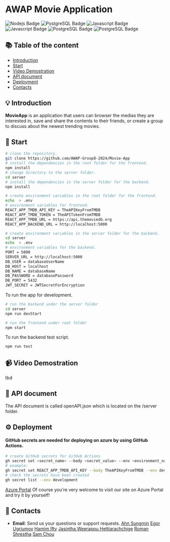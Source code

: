 # AWAP Movie Application

<p>
  
<img alt="Nodejs Badge" longdesc="Supports Expo iOS" src="https://img.shields.io/badge/Node%20js-339933?style=for-the-badge&logo=nodedotjs&logoColor=white" />

<img alt="PostgreSQL Badge" longdesc="Supports Expo iOS" src="https://img.shields.io/badge/PostgreSQL-316192?style=for-the-badge&logo=postgresql&logoColor=white" />

<img alt="Javascript Badge" longdesc="Supports Expo iOS" src="https://img.shields.io/badge/JavaScript-323330?style=for-the-badge&logo=javascript&logoColor=F7DF1E" />

<img alt="Javascript Badge" longdesc="Supports Expo iOS" src="https://img.shields.io/badge/React-20232A?style=for-the-badge&logo=react&logoColor=61DAFB" />

<img alt="PostgreSQL Badge" longdesc="Supports Expo iOS" src="https://img.shields.io/badge/Bootstrap-563D7C?style=for-the-badge&logo=bootstrap&logoColor=white" />

<img alt="PostgreSQL Badge" longdesc="Supports Expo iOS" src="https://img.shields.io/badge/microsoft%20azure-0089D6?style=for-the-badge&logo=microsoft-azure&logoColor=white" />

</p>

## :books: Table of the content

- [Introduction](#-Introduction)
- [Start](#-Start)
- [Video Demostration](#-Video-Demostration)
- [API document](#-API-document)
- [Deployment](#-Deployment)
- [Contacts](#%EF%B8%8F-contacts)

## :bulb: Introduction

**MovieApp** is an application that users can browser the medias they are interested in, save and share the contents to their friends, or create a group to discuss about the newest trending movies.

## :rocket: Start

```sh
# clone the repository.
git clone https://github.com/AWAP-Group8-2024/Movie-App
# install the dependencies in the root folder for the frontend.
npm install
# change directory to the server folder.
cd server
# install the dependencies in the server folder for the backend.
npm install

# create environment variables in the root folder for the frontend.
echo  > .env
# environment variables for frontend.
REACT_APP_TMDB_API_KEY = TheAPIKeyFromTMDB
REACT_APP_TMDB_TOKEN = TheAPITokenFromTMDB
REACT_APP_TMDB_URL = https://api.themoviedb.org
REACT_APP_BACKEND_URL = http://localhost:5000

# create environment variables in the server folder for the backend.
cd server
echo  > .env
# environment variables for the backend.
PORT = 5000
SERVER_URL = http://localhost:5000
DB_USER = databaseUserName
DB_HOST = localhost
DB_NAME = databaseName
DB_PASSWORD = databasePassword
DB_PORT = 5432
JWT_SECRET = JWTSecretForEncryption
```

To run the app for development.

```sh
# run the backend under the server folder
cd server
npm run devStart

# run the frontend under root folder
npm start
```

To run the backend test script.

```sh
npm run test
```

## :video_camera: Video Demostration

tbd

## :page_with_curl: API document

The API document is called openAPI.json which is located on the /server folder.

## :gear: Deployment

#### GitHub secrets are needed for deploying on azure by using GitHub Actions.

```sh
# create GitHub secrets for GitHub Actions
gh secret set <secret_name> --body <secret_value> --env <environment_name>
# example:
gh secret set REACT_APP_TMDB_API_KEY --body TheAPIKeyFromTMDB --env development
# check the secrets have been created
gh secret list --env development
```

[Azure Portal](https://mango-rock-0b5b48e10.5.azurestaticapps.net/)
Of course you're very welcome to visit our site on Azure Portal and try it by yourself!

## :email: Contacts

- **Email**: Send us your questions or support requests.
  [Ahn Sungmin](mailto:asungmin24@students.oamk.fi)
  [Egor Ugriumov](mailto:t3ugeg00@students.oamk.fi)
  [Hamim Ifty](mailto:hifty24@students.oamk.fi)
  [Jasintha Weerappu Hettiarachchige](mailto:t3weja00@students.oamk.fi)
  [Roman Shrestha](mailto:t3shro00@students.oamk.fi)
  [Sam Chou](mailto:t3chsa01@students.oamk.fi)
